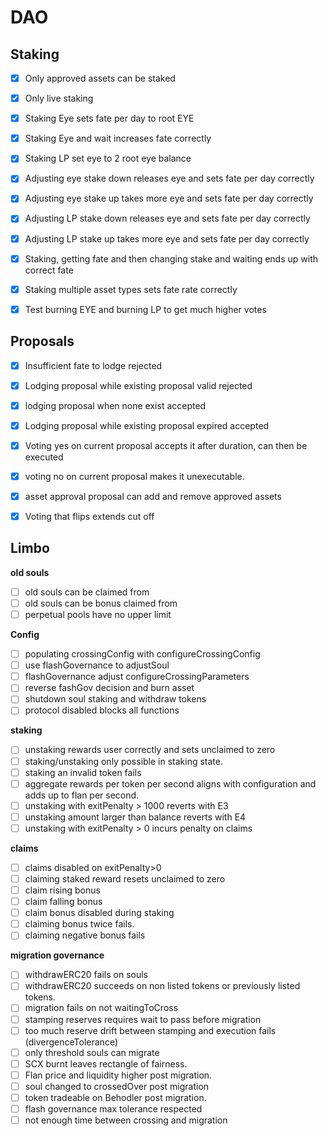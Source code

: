 # DAO
## Staking
- [x] Only approved assets can be staked
- [x] Only live staking
- [x] Staking Eye sets fate per day to root EYE 
- [x] Staking Eye and wait increases fate correctly
- [x] Staking LP set eye to 2 root eye balance
- [x] Adjusting eye stake down releases eye and sets fate per day correctly
- [x] Adjusting eye stake up takes more eye and sets fate per day correctly
- [x] Adjusting LP stake down releases eye and sets fate per day correctly
- [x] Adjusting LP stake up takes more eye and sets fate per day correctly

- [x] Staking, getting fate and then changing stake and waiting ends up with correct fate
- [x] Staking multiple asset types sets fate rate correctly
- [x] Test burning EYE and burning LP to get much higher votes


## Proposals
- [x] Insufficient fate to lodge rejected
- [x] Lodging proposal while existing proposal valid rejected
- [x] lodging proposal when none exist accepted
- [x] Lodging proposal while existing proposal expired accepted
- [x] Voting yes on current proposal accepts it after duration, can then be executed
- [x] voting no on current proposal makes it unexecutable.
- [x] asset approval proposal can add and remove approved assets
- [x] Voting that flips extends cut off


## Limbo
**old souls**
- [ ] old souls can be claimed from
- [ ] old souls can be bonus claimed from
- [ ] perpetual pools have no upper limit

**Config**
- [ ] populating crossingConfig with configureCrossingConfig
- [ ] use flashGovernance to adjustSoul
- [ ] flashGovernance adjust configureCrossingParameters
- [ ] reverse fashGov decision and burn asset
- [ ] shutdown soul staking and withdraw tokens
- [ ] protocol disabled blocks all functions

**staking** 
- [ ] unstaking rewards user correctly and sets unclaimed to zero
- [ ] staking/unstaking only possible in staking state.
- [ ] staking an invalid token fails
- [ ] aggregate rewards per token per second aligns with configuration and adds up to flan per second.
- [ ] unstaking with exitPenalty > 1000 reverts with E3
- [ ] unstaking amount larger than balance reverts with E4
- [ ] unstaking with exitPenalty > 0 incurs penalty on claims  

**claims**
- [ ] claims disabled on exitPenalty>0
- [ ] claiming staked reward resets unclaimed to zero
- [ ] claim rising bonus 
- [ ] claim falling bonus 
- [ ] claim bonus disabled during staking
- [ ] claiming bonus twice fails.
- [ ] claiming negative bonus fails

**migration governance**
- [ ] withdrawERC20 fails on souls
- [ ] withdrawERC20 succeeds on non listed tokens or previously listed tokens.
- [ ] migration fails on not waitingToCross
- [ ] stamping reserves requires wait to pass before migration
- [ ] too much reserve drift between stamping and execution fails (divergenceTolerance)
- [ ] only threshold souls can migrate
- [ ] SCX burnt leaves rectangle of fairness.
- [ ] Flan price and liquidity higher post migration.
- [ ] soul changed to crossedOver post migration
- [ ] token tradeable on Behodler post migration.
- [ ] flash governance max tolerance respected
- [ ] not enough time between crossing and migration